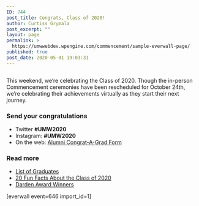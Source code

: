 ```yaml
---
ID: 744
post_title: Congrats, Class of 2020!
author: Curtiss Grymala
post_excerpt: ""
layout: page
permalink: >
  https://umwwebdev.wpengine.com/commencement/sample-everwall-page/
published: true
post_date: 2020-05-01 19:03:31
---
```

<!-- wp:image -->
<figure class="wp-block-image"><img src="http://www.umw.edu/commencement/wp-content/uploads/sites/13/2020/04/2020-Class-Picture-1-scaled-e1587154715141.jpg" alt=""/></figure>
<!-- /wp:image -->

<!-- wp:paragraph -->
<p>This weekend, we’re celebrating the Class of 2020. Though the in-person Commencement ceremonies have been rescheduled for October 24th, we’re celebrating their achievements virtually as they start their next journey.</p>
<!-- /wp:paragraph -->

<!-- wp:columns -->
<div class="wp-block-columns"><!-- wp:column -->
<div class="wp-block-column"><!-- wp:heading {"level":3} -->
<h3>Send your congratulations</h3>
<!-- /wp:heading -->

<!-- wp:list -->
<ul><li>Twitter <strong>#UMW2020</strong></li><li>Instagram: <strong>#UMW2020</strong></li><li>On the web: <a href="https://www.alumni.umw.edu/s/1588/rd17/interior.aspx?sid=1588&amp;gid=1&amp;pgid=2621&amp;cid=6065">Alumni Congrat-A-Grad Form</a></li></ul>
<!-- /wp:list --></div>
<!-- /wp:column -->

<!-- wp:column -->
<div class="wp-block-column"><!-- wp:heading {"level":3} -->
<h3>Read more</h3>
<!-- /wp:heading -->

<!-- wp:list -->
<ul><li><a href="#">List of Graduates</a></li><li><a href="#">20 Fun Facts About the Class of 2020</a></li><li><a href="#">Darden Award Winners</a></li></ul>
<!-- /wp:list --></div>
<!-- /wp:column --></div>
<!-- /wp:columns -->

<!-- wp:shortcode -->
[everwall event=646 import_id=1]
<!-- /wp:shortcode -->

<!-- wp:nextpage -->
<!--nextpage-->
<!-- /wp:nextpage -->